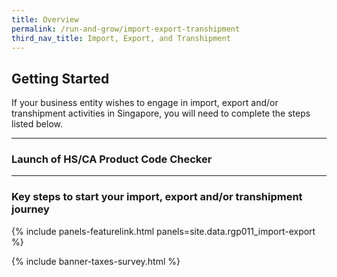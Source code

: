 ```yaml
---
title: Overview
permalink: /run-and-grow/import-export-transhipment
third_nav_title: Import, Export, and Transhipment
---
```


## Getting Started

<!-- image -->

If your business entity wishes to engage in import, export and/or transhipment activities in
Singapore, you will need to complete the steps listed below.

---
### Launch of HS/CA Product Code Checker


---

### Key steps to start your import, export and/or transhipment journey

{% include panels-featurelink.html panels=site.data.rgp011_import-export %}

{% include banner-taxes-survey.html %}

<script src="/jquery/jquery.min.js"></script>
<script src="/jquery/bp-menu-new-tab.js"></script>
